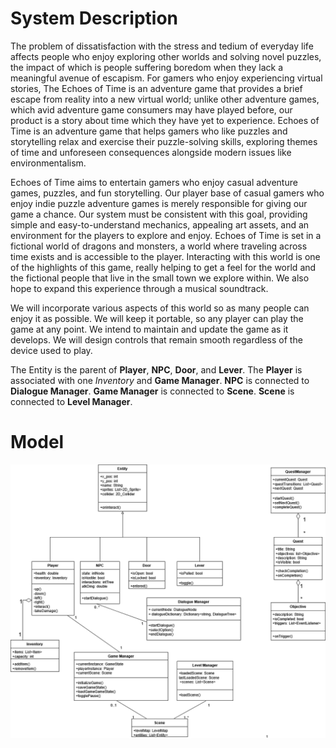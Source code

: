 # System Description
The problem of dissatisfaction with the stress and tedium of everyday life affects people who enjoy exploring other worlds and solving novel puzzles, the impact of which is people suffering boredom when they lack a meaningful avenue of escapism.
For gamers who enjoy experiencing virtual stories, The Echoes of Time is an adventure game that provides a brief escape from reality into a new virtual world; unlike other adventure games, which avid adventure game consumers may have played before, our product is a story about time which they have yet to experience.
Echoes of Time is an adventure game that helps gamers who like puzzles and storytelling relax and exercise their puzzle-solving skills, exploring themes of time and unforeseen consequences alongside modern issues like environmentalism.

Echoes of Time aims to entertain gamers who enjoy casual adventure games, puzzles, and fun storytelling. Our player base of casual gamers who enjoy indie puzzle adventure games is merely responsible for giving our game a chance. Our system must be consistent with this goal, providing simple and easy-to-understand mechanics, appealing art assets, and an environment for the players to explore and enjoy. Echoes of Time is set in a fictional world of dragons and monsters, a world where traveling across time exists and is accessible to the player. Interacting with this world is one of the highlights of this game, really helping to get a feel for the world and the fictional people that live in the small town we explore within. We also hope to expand this experience through a musical soundtrack. 

We will incorporate various aspects of this world so as many people can enjoy it as possible. We will keep it portable, so any player can play the game at any point. We intend to maintain and update the game as it develops. We will design controls that remain smooth regardless of the device used to play. 

The Entity is the parent of **Player**, **NPC**, **Door**, and **Lever**. The **Player** is associated with one *Inventory* and **Game Manager**. **NPC** is connected to **Dialogue Manager**. **Game Manager** is connected to **Scene**. **Scene** is connected to **Level Manager**. 


# Model
![UML Diagram](UML_Class_D3.png)
